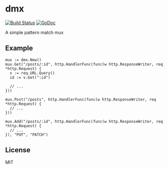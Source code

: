 # dmx

[![Build Status](https://travis-ci.org/nowk/dmx.svg?branch=master)](https://travis-ci.org/nowk/dmx)
[![GoDoc](https://godoc.org/github.com/nowk/dmx?status.svg)](http://godoc.org/github.com/nowk/dmx)

A simple pattern match mux

## Example

    mux := dmx.New()
    mux.Get("/posts/:id", http.HandlerFunc(func(w http.ResponseWriter, req *http.Request) {
      v := req.URL.Query()
      id := v.Get(":id")

      // ...
    }))

    mux.Post("/posts", http.HandlerFunc(func(w http.ResponseWriter, req *http.Request) {
      // ...
    }))

    mux.Add("/posts/:id", http.HandlerFunc(func(w http.ResponseWriter, req *http.Request) {
      // ...
    }), "PUT", "PATCH")


## License

MIT


